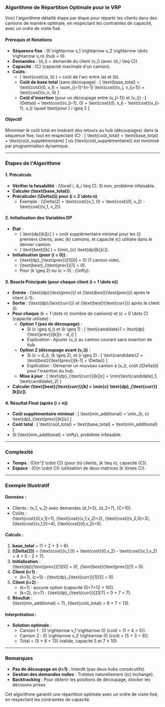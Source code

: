 ### Algorithme de Répartition Optimale pour le VRP

Voici l'algorithme détaillé étape par étape pour répartir les clients dans des camions de manière optimale, en respectant les contraintes de capacité, avec un ordre de visite fixé.

#### **Prérequis et Notations**
- **Séquence fixe** : \(0 \rightarrow v_1 \rightarrow v_2 \rightarrow \dots \rightarrow v_n\) (hub = 0).
- **Demandes** : \(d_i\) = demande du client \(v_i\) (avec \(d_i \leq C\)).
- **Capacité** : \(C\) (capacité maximale d'un camion).
- **Coûts** : 
  - \( \text{cost}(a, b) \) = coût de l'arc entre \(a\) et \(b\).
  - **Coût de base total** (sans découpage) :
    \[
    \text{base\_total} = \text{cost}(0, v_1) + \sum_{j=1}^{n-1} \text{cost}(v_j, v_{j+1}) + \text{cost}(v_n, 0)
    \]
  - **Coût d'insertion** (pour un découpage entre \(v_{i-1}\) et \(v_i\)) :
    \[
    \Delta(i) = \text{cost}(v_{i-1}, 0) + \text{cost}(0, v_i) - \text{cost}(v_{i-1}, v_i) \quad \text{pour } i \geq 2
    \]

#### **Objectif**
Minimiser le coût total en insérant des retours au hub (découpages) dans la séquence fixe, tout en respectant \(C\) :
\[
\text{coût\_total} = \text{base\_total} + \text{coût\_supplémentaire}
\]
où \(\text{coût\_supplémentaire}\) est minimisé par programmation dynamique.

---

### **Étapes de l'Algorithme**

#### **1. Précalculs**
- **Vérifier la faisabilité** : \(\forall i,  d_i \leq C\). Si non, problème infaisable.
- **Calculer \(\text{base\_total}\)**.
- **Précalculer \(\Delta(i)\) pour \(i = 2 \dots n\)**.
  - Exemple : \(\Delta(2) = \text{cost}(v_1, 0) + \text{cost}(0, v_2) - \text{cost}(v_1, v_2)\).

#### **2. Initialisation des Variables DP**
- **État** : 
  - \( \text{dp}[k][c] \) = coût supplémentaire minimal pour les \(i\) premiers clients, avec \(k\) camions, et capacité \(c\) utilisée dans le dernier camion.
  - \( \text{best}[k] \) = \(\min_{c} \text{dp}[k][c]\).
- **Initialisation (pour \(i = 0\))** :
  - \(\text{dp}_{\text{prev}}[1][0] = 0\) (1 camion vide).
  - \(\text{best}_{\text{prev}}[1] = 0\).
  - Pour \(k \geq 2\) ou \(c > 0\) : \(\infty\).

#### **3. Boucle Principale (pour chaque client \(i = 1 \dots n\))**
- **Entrée** : \(\text{dp}_{\text{prev}}\) et \(\text{best}_{\text{prev}}\) après le client \(i-1\).
- **Sortie** : \(\text{dp}_{\text{curr}}\) et \(\text{best}_{\text{curr}}\) après le client \(i\).
- **Pour chaque** \(k = 1 \dots n\) (nombre de camions) et \(c = 0 \dots C\) (capacité utilisée) :
  - **Option 1 (pas de découpage)** :
    - Si \(c \geq d_i\) et \(k \geq 1\) :
      \[
      \text{candidate}_1 = \text{dp}_{\text{prev}}[k][c - d_i]
      \]
    - *Explication* : Ajouter \(v_i\) au camion courant sans insertion de hub.
  - **Option 2 (découpage avant \(v_i\))** :
    - Si \(c = d_i\), \(k \geq 2\), et \(i \geq 2\) :
      \[
      \text{candidate}_2 = \text{best}_{\text{prev}}[k-1] + \Delta(i)
      \]
    - *Explication* : Démarrer un nouveau camion à \(v_i\), coût \(\Delta(i)\) pour l'insertion du hub.
  - **Mise à jour** :
    \[
    \text{dp}_{\text{curr}}[k][c] = \min(\text{candidate}_1, \text{candidate}_2)
    \]
- **Calculer \(\text{best}_{\text{curr}}[k] = \min_{c} \text{dp}_{\text{curr}}[k][c]\)**.

#### **4. Résultat Final (après \(i = n\))**
- **Coût supplémentaire minimal** :
  \[
  \text{min\_additional} = \min_{k, c} \text{dp}_{\text{prev}}[k][c]
  \]
- **Coût total** :
  \[
  \text{coût\_total} = \text{base\_total} + \text{min\_additional}
  \]
- Si \(\text{min\_additional} = \infty\), problème infaisable.

---

### **Complexité**
- **Temps** : \(O(n^2 \cdot C)\) (pour \(n\) clients, \(k \leq n\), capacité \(C\)).
- **Espace** : \(O(n \cdot C)\) (utilisation de deux matrices \(k \times C\)).

---

### **Exemple Illustratif**
#### **Données** :
- Clients : \(v_1, v_2\) avec demandes \(d_1=5\), \(d_2=7\), \(C=10\).
- Coûts :  
  \(\text{cost}(0,v_1)=1\), \(\text{cost}(v_1,v_2)=2\), \(\text{cost}(v_2,0)=3\),  
  \(\text{cost}(v_1,0)=4\), \(\text{cost}(0,v_2)=5\).

#### **Calculs** :
1. **base_total** = \(1 + 2 + 3 = 6\).
2. **\(\Delta(2)\)** = \(\text{cost}(v_1,0) + \text{cost}(0,v_2) - \text{cost}(v_1,v_2) = 4 + 5 - 2 = 7\).
3. **Initialisation** :  
   \(\text{dp}_{\text{prev}}[1][0] = 0\), \(\text{best}_{\text{prev}}[1] = 0\).
4. **Client \(i=1\)** :  
   - \(k=1\), \(c=5\) : \(\text{dp}_{\text{curr}}[1][5] = 0\).
5. **Client \(i=2\)** :  
   - \(k=1\) : aucune option (capacité \(5+7=12 > 10\)).
   - \(k=2\), \(c=7\) : \(\text{dp}_{\text{curr}}[2][7] = 0 + 7 = 7\).
6. **Résultat** :  
   \(\text{min\_additional} = 7\), \(\text{coût\_total} = 6 + 7 = 13\).

#### **Interprétation** :
- **Solution optimale** : 
  - Camion 1 : \(0 \rightarrow v_1 \rightarrow 0\) (coût = \(1 + 4 = 5\)).
  - Camion 2 : \(0 \rightarrow v_2 \rightarrow 0\) (coût = \(5 + 3 = 8\)).
  - Total = \(5 + 8 = 13\) (valide, capacité 5 et 7 ≤ 10).

---

### **Remarques**
- **Pas de découpage en \(i=1\)** : Interdit (pas deux hubs consécutifs).
- **Gestion des demandes nulles** : Traitées naturellement (\(c\) inchangé).
- **Backtracking** : Pour obtenir les positions de découpage, stocker les décisions prises.

Cet algorithme garantit une répartition optimale avec un ordre de visite fixé, en respectant les contraintes de capacité.